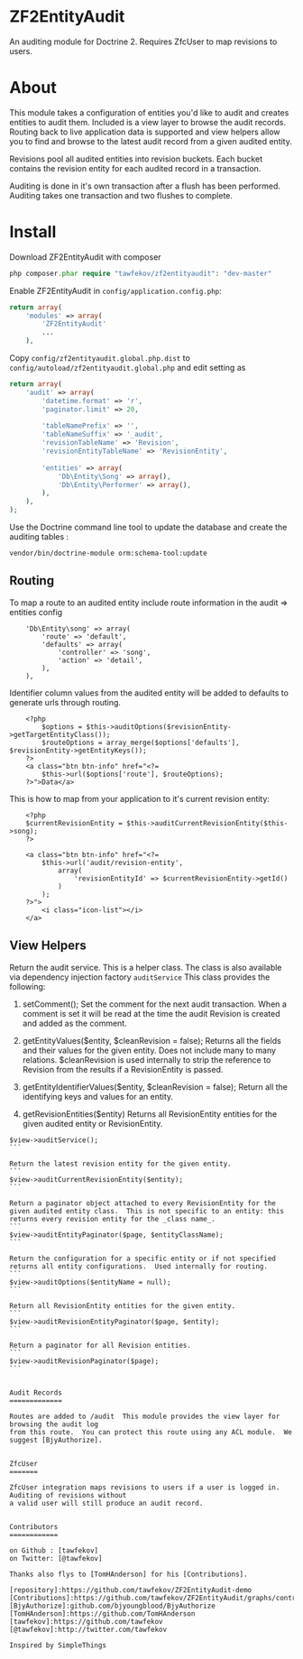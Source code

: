ZF2EntityAudit
==============

An auditing module for Doctrine 2.  Requires ZfcUser to map revisions to users.


About
=====

This module takes a configuration of entities you'd like to audit and creates 
entities to audit them.  Included is a view layer to browse the audit records.
Routing back to live application data is supported and view helpers
allow you to find and browse to the latest audit record from a given audited entity.

Revisions pool all audited entities into revision buckets.  Each bucket contains the revision entity for each 
audited record in a transaction.

Auditing is done in it's own transaction after a flush has been performed.  Auditing takes one transaction
and two flushes to complete.  


Install
=======

Download ZF2EntityAudit with composer 

```php
php composer.phar require "tawfekov/zf2entityaudit": "dev-master"
```


Enable ZF2EntityAudit in `config/application.config.php`: 
```php
return array(
    'modules' => array(
        'ZF2EntityAudit'
        ...
    ),
```

Copy `config/zf2entityaudit.global.php.dist` to `config/autoload/zf2entityaudit.global.php` and edit setting as

```php
return array(
    'audit' => array(
        'datetime.format' => 'r',
        'paginator.limit' => 20,
        
        'tableNamePrefix' => '',
        'tableNameSuffix' => '_audit',
        'revisionTableName' => 'Revision',
        'revisionEntityTableName' => 'RevisionEntity',
        
        'entities' => array(           
            'Db\Entity\Song' => array(),
            'Db\Entity\Performer' => array(),
        ),
    ),
);
```

Use the Doctrine command line tool to update the database and create the auditing tables :

```shell
vendor/bin/doctrine-module orm:schema-tool:update
```


Routing
-------

To map a route to an audited entity include route information in the audit => entities config

```
    'Db\Entity\song' => array(
        'route' => 'default',
        'defaults' => array(
            'controller' => 'song',
            'action' => 'detail',
        ),
    ),
```

Identifier column values from the audited entity will be added to defaults to generate urls through routing.

```
    <?php
        $options = $this->auditOptions($revisionEntity->getTargetEntityClass());
        $routeOptions = array_merge($options['defaults'], $revisionEntity->getEntityKeys());
    ?>
    <a class="btn btn-info" href="<?=
        $this->url($options['route'], $routeOptions);
    ?>">Data</a>
```

This is how to map from your application to it's current revision entity:

```
    <?php
    $currentRevisionEntity = $this->auditCurrentRevisionEntity($this->song);
    ?>

    <a class="btn btn-info" href="<?=
        $this->url('audit/revision-entity',
            array(
                'revisionEntityId' => $currentRevisionEntity->getId()
            )
        );
    ?>">
        <i class="icon-list"></i>
    </a>
```


View Helpers
------------

Return the audit service.  This is a helper class.  The class is also available via dependency injection factory ```auditService```
This class provides the following:

1. setComment();
    Set the comment for the next audit transaction.  When a comment is set it will be read at the time the audit Revision is created and added as the comment.

2. getEntityValues($entity, $cleanRevision = false);
    Returns all the fields and their values for the given entity.  Does not include many to many relations.
    $cleanRevision is used internally to strip the reference to Revision from the results if a RevisionEntity is passed.

3. getEntityIdentifierValues($entity, $cleanRevision = false);
    Return all the identifying keys and values for an entity.
    
4. getRevisionEntities($entity)
    Returns all RevisionEntity entities for the given audited entity or RevisionEntity.
    
````
$view->auditService();
```

Return the latest revision entity for the given entity.
```
$view->auditCurrentRevisionEntity($entity);
```

Return a paginator object attached to every RevisionEntity for the given audited entity class.  This is not specific to an entity: this returns every revision entity for the _class name_.
```
$view->auditEntityPaginator($page, $entityClassName);
```

Return the configuration for a specific entity or if not specified returns all entity configurations.  Used internally for routing.
```
$view->auditOptions($entityName = null);
```

Return all RevisionEntity entities for the given entity.
```
$view->auditRevisionEntityPaginator($page, $entity);
```

Return a paginator for all Revision entities.
```
$view->auditRevisionPaginator($page);
```


Audit Records
=============

Routes are added to /audit  This module provides the view layer for browsing the audit log
from this route.  You can protect this route using any ACL module.  We suggest [BjyAuthorize].


ZfcUser 
=======

ZfcUser integration maps revisions to users if a user is logged in.  Auditing of revisions without
a valid user will still produce an audit record.


Contributors
============

on Github : [tawfekov]
on Twitter: [@tawfekov]

Thanks also flys to [TomHAnderson] for his [Contributions].

[repository]:https://github.com/tawfekov/ZF2EntityAudit-demo
[Contributions]:https://github.com/tawfekov/ZF2EntityAudit/graphs/contributors
[BjyAuthorize]:github.com/bjyoungblood/BjyAuthorize
[TomHAnderson]:https://github.com/TomHAnderson
[tawfekov]:https://github.com/tawfekov
[@tawfekov]:http://twitter.com/tawfekov

Inspired by SimpleThings